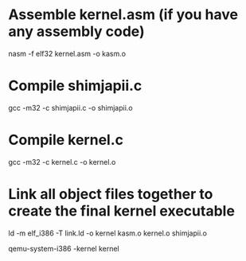 # Assemble kernel.asm (if you have any assembly code)
nasm -f elf32 kernel.asm -o kasm.o

# Compile shimjapii.c
gcc -m32 -c shimjapii.c -o shimjapii.o

# Compile kernel.c
gcc -m32 -c kernel.c -o kernel.o

# Link all object files together to create the final kernel executable
ld -m elf_i386 -T link.ld -o kernel kasm.o kernel.o shimjapii.o

qemu-system-i386 -kernel kernel